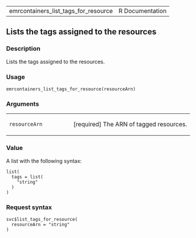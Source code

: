 <table style="width: 100%;">
<tbody>
<tr class="odd">
<td>emrcontainers_list_tags_for_resource</td>
<td style="text-align: right;">R Documentation</td>
</tr>
</tbody>
</table>

## Lists the tags assigned to the resources

### Description

Lists the tags assigned to the resources.

### Usage

    emrcontainers_list_tags_for_resource(resourceArn)

### Arguments

<table>
<colgroup>
<col style="width: 35%" />
<col style="width: 65%" />
</colgroup>
<tbody>
<tr class="odd">
<td><code
id="emrcontainers_list_tags_for_resource_:_resourceArn">resourceArn</code></td>
<td><p>[required] The ARN of tagged resources.</p></td>
</tr>
</tbody>
</table>

### Value

A list with the following syntax:

    list(
      tags = list(
        "string"
      )
    )

### Request syntax

    svc$list_tags_for_resource(
      resourceArn = "string"
    )
